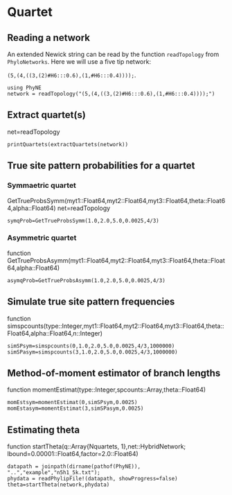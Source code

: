 # Quartet

## Reading a network
An extended Newick string can be read by the function `readTopology` from `PhyloNetworks`. Here we will use a five tip network:

`(5,(4,((3,(2)#H6:::0.6),(1,#H6:::0.4))));`.

```@repl quartet
using PhyNE
network = readTopology("(5,(4,((3,(2)#H6:::0.6),(1,#H6:::0.4))));")
```
## Extract quartet(s)

net=readTopology
```@repl quartet
printQuartets(extractQuartets(network))
```

## True site pattern probabilities for a quartet
### Symmaetric quartet
GetTrueProbsSymm(myt1::Float64,myt2::Float64,myt3::Float64,theta::Float64,alpha::Float64)
net=readTopology
```@repl quartet
symqProb=GetTrueProbsSymm(1.0,2.0,5.0,0.0025,4/3)
```
### Asymmetric quartet
function GetTrueProbsAsymm(myt1::Float64,myt2::Float64,myt3::Float64,theta::Float64,alpha::Float64)
```@repl quartet
asymqProb=GetTrueProbsAsymm(1.0,2.0,5.0,0.0025,4/3) 
```
## Simulate true site pattern frequencies
function simspcounts(type::Integer,myt1::Float64,myt2::Float64,myt3::Float64,theta::Float64,alpha::Float64,n::Integer)
```@repl quartet
simSPsym=simspcounts(0,1.0,2.0,5.0,0.0025,4/3,1000000)
simSPasym=simspcounts(3,1.0,2.0,5.0,0.0025,4/3,1000000)
```
## Method-of-moment estimator of branch lengths
function momentEstimat(type::Integer,spcounts::Array,theta::Float64)
```@repl quartet
momEstsym=momentEstimat(0,simSPsym,0.0025)
momEstasym=momentEstimat(3,simSPasym,0.0025)
```

## Estimating theta
function startTheta(q::Array{Nquartets, 1},net::HybridNetwork; lbound=0.00001::Float64,factor=2.0::Float64)
```@repl quartet
datapath = joinpath(dirname(pathof(PhyNE)), "..","example","n5h1_5k.txt");
phydata = readPhylipFile!(datapath, showProgress=false)
theta=startTheta(network,phydata)
```


